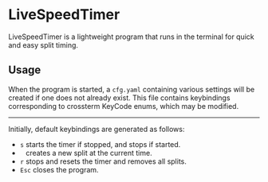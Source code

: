 # LiveSpeedTimer
LiveSpeedTimer is a lightweight program that runs in the terminal for quick and easy split timing.

## Usage
When the program is started, a `cfg.yaml` containing various settings will be created if one does not already exist.
This file contains keybindings corresponding to crossterm KeyCode enums, which may be modified.

---

Initially, default keybindings are generated as follows:

- `s` starts the timer if stopped, and stops if started.
- <code>&nbsp;</code>&nbsp;creates a new split at the current time.
- `r` stops and resets the timer and removes all splits.
- `Esc` closes the program.

